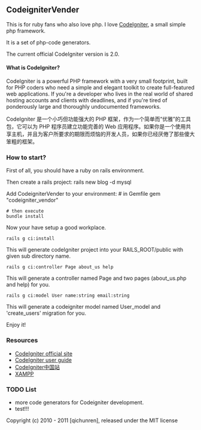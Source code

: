 ## CodeigniterVender

This is for ruby fans who also love php. I love [CodeIgniter](http://codeigniter.com/), a small simple php framework.

It is a set of php-code generators.

The current official CodeIgniter version is 2.0.

#### What is CodeIgniter?

CodeIgniter is a powerful PHP framework with a very small footprint, built for PHP coders who need a simple and elegant toolkit to create full-featured web applications. If you're a developer who lives in the real world of shared hosting accounts and clients with deadlines, and if you're tired of ponderously large and thoroughly undocumented frameworks.

CodeIgniter 是一个小巧但功能强大的 PHP 框架，作为一个简单而“优雅”的工具包，它可以为 PHP 程序员建立功能完善的 Web 应用程序。如果你是一个使用共享主机，并且为客户所要求的期限而烦恼的开发人员，如果你已经厌倦了那些傻大笨粗的框架。 


### How to start?

First of all, you should have a ruby on rails environment.

Then create a rails project: 
      rails new blog -d mysql
     
Add CodeigniterVender to your environment:
    # in Gemfile
    gem "codeigniter_vendor"
    
    # then execute
    bundle install

Now your have setup a good workplace.

    rails g ci:install
    
This will generate codeIgniter project into your RAILS_ROOT/public with given sub directory name.

    rails g ci:controller Page about_us help
   
This will generate a controller named Page and two pages (about_us.php and help) for you.  

    rails g ci:model User name:string email:string
    
This will generate a codeigniter model named User_model and 'create_users' migration for you.
      

Enjoy it!

### Resources

+ [CodeIgniter official site](http://codeigniter.com/)
+ [CodeIgniter user guide](http://codeigniter.com/user_guide/)
+ [CodeIgniter中国站](http://codeigniter.org.cn/)  
+ [XAMPP](http://www.apachefriends.org/zh_cn/xampp.html)

### TODO List

+ more code generators for Codeigniter development.
+ test!!!


Copyright (c) 2010 - 2011 [qichunren], released under the MIT license
